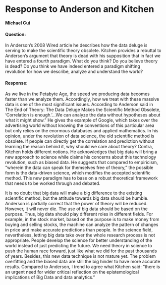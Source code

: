 # Response to Anderson and Kitchen

**Michael Cui**

#### Question:

In Anderson’s 2008 Wired article he describes how the data deluge is serving to make the scientific theory obsolete. Kitchen provides a rebuttal to Anderson’s argument that theory is dead with his supposition that in fact we have entered a fourth paradigm. What do you think? Do you believe theory is dead? Do you think we have indeed entered a paradigm shifting revolution for how we describe, analyze and understand the world? 

#### Response:

As we live in the Petabyte Age, the speed we producing data becomes faster than we analyze them. Accordingly, how we treat with these massive data is one of the most significant issues. According to Anderson said in The End of Theory: The Data Deluge Makes the Scientific Method Obsolete, ‘Correlation is enough.’...We can analyze the data without hypotheses about what it might show.” He gives the example of Google, which takes over the advertising world without knowing the conventions of this particular area but only relies on the enormous databases and applied mathematics. In his opinion, under the revolution of data science, the old scientific method is obsolete. If people can directly get the correlation and prediction without learning the reason behind it, why should we care about theory? Contra, Kitchen holds different notions. He acknowledges that big data will bring a new approach to science while claims his concerns about this technology revolution, such as biased data. He suggests that compared to empiricism, “wherein the data can speak for themselves free of theory,” the possible form is the data-driven science, which modifies the accepted scientific method. This new paradigm has to base on a robust theoretical framework that needs to be worked through and debated. 

It is no doubt that big data will make a big difference to the existing scientific method, but the attitude towards big data should be humble. Anderson is partially correct that the power of theory will be reduced. However, it will never die. The use of big data should be based on the purpose. Thus, big data should play different roles in different fields. For example, in the stock market, based on the purpose is to make money from buying and selling stocks, the machine can analyze the pattern of changes in price and make accurate predictions than people. In the science field, nevertheless, letting big data take over the whole research process is not appropriate. People develop the science for better understanding of the world instead of just predicting the future. We need theory in science to push the human race forward, just like what we did for the past thousands of years. Besides, this new data technique is not mature yet. The problem overfitting and the biased data are still the big hinder to have more accurate results. Compared to Anderson, I trend to agree what Kitchen said: “there is an urgent need for wider critical reflection on the epistemological implications of Big Data and data analytics.”
